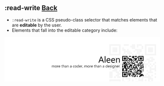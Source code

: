 ## :read-write [**Back**](./../pseudoClass.md)

- `:read-write` is a CSS pseudo-class selector that matches elements that are **editable** by the user.
- Elements that fall into the editable category include:

<a href="http://aleen42.github.io/" target="_blank" ><img src="./../../../pic/tail.gif"></a>
